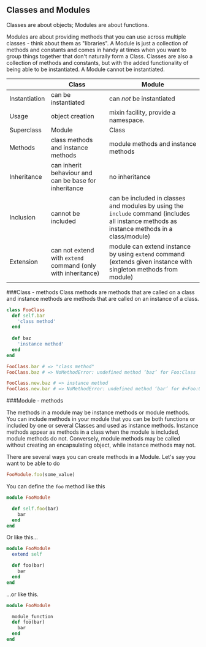 ## Classes and Modules

Classes are about objects; Modules are about functions.

Modules are about providing methods that you can use across multiple classes - think about them as "libraries". A Module is just a collection of methods and constants and comes in handy at times when you want to group things together that don't naturally form a Class. Classes are also a collection of methods and constants, but with the added functionality of being able to be instantiated. A Module cannot be instantiated. 

|               | Class                                                        | Module                                                                                                                                      |
|---------------|--------------------------------------------------------------|---------------------------------------------------------------------------------------------------------------------------------------------|
| Instantiation | can be instantiated                                          | can *not* be instantiated                                                                                                                   |
| Usage         | object creation                                              | mixin facility, provide a namespace.                                                                                                        |
| Superclass    | Module                                                       | Class                                                                                                                                       |
| Methods       | class methods and instance methods                           | module methods and instance methods                                                                                                         |
| Inheritance   | can inherit behaviour and can be base for inheritance        | no inheritance                                                                                                                              |
| Inclusion     | cannot be included                                           | can be included in classes and modules by using the `include` command (includes all instance methods as instance methods in a class/module) |
| Extension     | can not extend with `extend` command (only with inheritance) | module can extend instance by using `extend` command (extends given instance with singleton methods from module)                            |

###Class - methods
Class methods are methods that are called on a class and instance methods are methods that are called on an instance of a class.

```ruby
class FooClass
  def self.bar
    'class method'
  end
  
  def baz
    'instance method'
  end
end

FooClass.bar # => "class method"
FooClass.baz # => NoMethodError: undefined method ‘baz’ for Foo:Class

FooClass.new.baz # => instance method
FooClass.new.bar # => NoMethodError: undefined method ‘bar’ for #<Foo:0x1e820>

```


###Module - methods

The methods in a module may be instance methods or module methods. You can include methods in your module that you can be both functions or included by one or several Classes and used as instance methods. Instance methods appear as methods in a class when the module is included, module methods do not. Conversely, module methods may be called without creating an encapsulating object, while instance methods may not.



There are several ways you can create methods in a Module. Let's say you want to be able to do
```ruby
FooModule.foo(some_value)
```
You can define the `foo` method like this
```ruby
module FooModule

  def self.foo(bar)
    bar
  end
end
```
Or like this...
```ruby
module FooModule
  extend self

  def foo(bar)
    bar
  end
end
```
...or like this.
```ruby
module FooModule

  module_function
  def foo(bar)
    bar
  end
end
```







